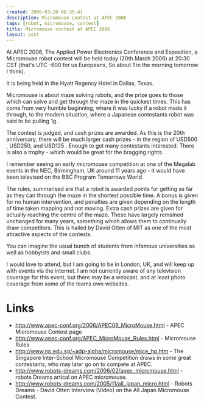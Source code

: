 ```yaml
---
created: 2006-03-20 06:35:41
description: Micromouse contest at APEC 2006
tags: [robot, micromouse, contest]
title: Micromouse contest at APEC 2006
layout: post
---
```

At APEC 2006, The Applied Power Electronics Conference and Exposition, a Micromouse robot contest will be held today (20th March 2006) at 20:30 CST (that's UTC -600 for us Europeans, So about 1 in the morning tomorrow I think).

It is being held in the Hyatt Regency Hotel in Dallas, Texas.

Micromouse is about maze solving robots, and the prize goes to those which can solve and get through the maze in the quickest times. This has come from very humble beginning, where it was lucky if a robot made it through, to the modern situation, where a Japanese contestants robot was said to be pulling 1g.

The contest is judged, and cash prizes are awarded. As this is the 20th anniversary, there will be much larger cash prizes - in the region of USD500 , USD250, and USD125 . Enough to get many contestants interested. There is also a trophy - which would be great for the bragging rights.

I remember seeing an early micromouse competition at one of the Megalab events in the NEC, Birmingham, UK around 11 years ago - it would have been televised on the BBC Program Tomorrows World.

The rules, summarised are that a robot is awarded points for getting as far as they can through the maze in the shortest possible time. A bonus is given for no human intervention, and penalties are given depending on the length of time taken mapping and not moving. Extra cash prizes are given for actually reaching the centre of the maze. These have largely remained unchanged for many years, something which allows them to continually draw competitors. This is hailed by David Otten of MIT as one of the most attractive aspects of the contests.

You can imagine the usual bunch of students from infamous universities as well as hobbyists and small clubs.

I would love to attend, but I am going to be in London, UK, and will keep up with events via the internet. I am not currently aware of any television coverage for this event, but there may be a webcast, and at least photo coverage from some of the teams own websites.

# Links

* <http://www.apec-conf.org/2006/APEC06_MicroMouse.html> - APEC Micromouse Contest page
* <http://www.apec-conf.org/APEC_MicroMouse_Rules.html>  - Micromouse Rules
* <http://www.np.edu.sg/~adp-alpha/micromouse/mice_hp.htm> - The Singapore Inter-School Micromouse Competition draws in some great contestants, who may later go on to compete at APEC.
* <http://www.robots-dreams.com/2006/02/apec_micromouse.html> - robots Dreams artical on APEC micromouse.
* <http://www.robots-dreams.com/2005/11/all_japan_micro.html> - Robots Dreams - David Otten Interview (Video) on the All Japan Micromouse Contest.
